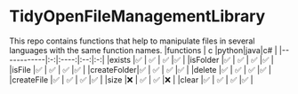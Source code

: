 # TidyOpenFileManagementLibrary
This repo contains functions that help to manipulate files in several languages with the same function names.
|functions   | c |python|java|c# |
|------------|:-:|:----:|:--:|:-:|
|exists      |✅ |  ✅  | ✅ |✅ |
|isFolder    |✅ |  ✅  | ✅ |✅ |
|isFile      |✅ |  ✅  | ✅ |✅ |
|createFolder|✅ |  ✅  | ✅ |✅ |
|delete      |✅ |  ✅  | ✅ |✅ |
|createFile  |✅ |  ✅  | ✅ |✅ |
|size        |❌ |  ✅  | ✅ |❌ |
|clear       |✅ |  ✅  | ✅ |✅ |
